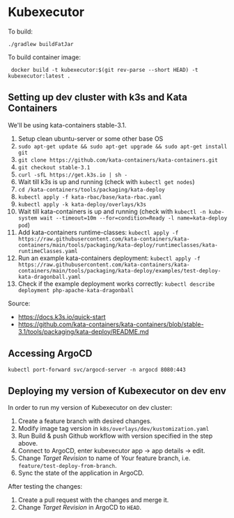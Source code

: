 # Kubexecutor
To build:
```shell
./gradlew buildFatJar
```

To build container image:
```shell
 docker build -t kubexecutor:$(git rev-parse --short HEAD) -t kubexecutor:latest .
```

## Setting up dev cluster with k3s and Kata Containers
We'll be using kata-containers stable-3.1.
1. Setup clean ubuntu-server or some other base OS
2. `sudo apt-get update && sudo apt-get upgrade && sudo apt-get install git`
3. `git clone https://github.com/kata-containers/kata-containers.git`
4. `git checkout stable-3.1`
5. `curl -sfL https://get.k3s.io | sh -`
6. Wait till k3s is up and running (check with `kubectl get nodes`)
7. `cd /kata-containers/tools/packaging/kata-deploy`
8. `kubectl apply -f kata-rbac/base/kata-rbac.yaml`
9. `kubectl apply -k kata-deploy/overlays/k3s`
10. Wait till kata-containers is up and running (check with `kubectl -n kube-system wait --timeout=10m --for=condition=Ready -l name=kata-deploy pod`)
11. Add kata-containers runtime-classes: `kubectl apply -f https://raw.githubusercontent.com/kata-containers/kata-containers/main/tools/packaging/kata-deploy/runtimeclasses/kata-runtimeClasses.yaml`
12. Run an example kata-containers deployment: `kubectl apply -f https://raw.githubusercontent.com/kata-containers/kata-containers/main/tools/packaging/kata-deploy/examples/test-deploy-kata-dragonball.yaml`
13. Check if the example deployment works correctly: `kubectl describe deployment php-apache-kata-dragonball`

Source:
* https://docs.k3s.io/quick-start
* https://github.com/kata-containers/kata-containers/blob/stable-3.1/tools/packaging/kata-deploy/README.md
  
## Accessing ArgoCD

```shell
kubectl port-forward svc/argocd-server -n argocd 8080:443
```

## Deploying my version of Kubexecutor on dev env

In order to run my version of Kubexecutor on dev cluster:
1. Create a feature branch with desired changes.
2. Modify image tag version in `k8s/overlays/dev/kustomization.yaml`
3. Run Build & push Github workflow with version specified in the step above.
4. Connect to ArgoCD, enter kubexecutor app -> app details -> edit.
5. Change *Target Revision* to name of Your feature branch, i.e. `feature/test-deploy-from-branch`.
6. Sync the state of the application in ArgoCD.

After testing the changes:
1. Create a pull request with the changes and merge it.
2. Change *Target Revision* in ArgoCD to `HEAD`.